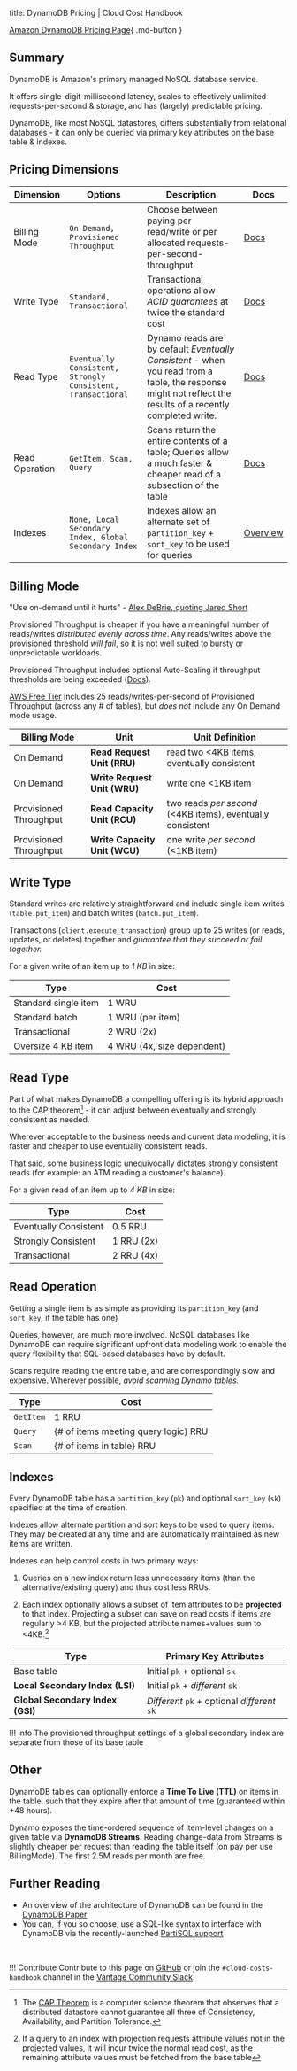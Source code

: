 title: DynamoDB Pricing | Cloud Cost Handbook

[Amazon DynamoDB Pricing Page](https://aws.amazon.com/dynamodb/pricing/){ .md-button }

## Summary

DynamoDB is Amazon's primary managed NoSQL database service.

It offers single-digit-millisecond latency, scales to effectively unlimited requests-per-second & storage, and has (largely) predictable pricing.

DynamoDB, like most NoSQL datastores, differs substantially from relational databases - it can only be queried via primary key attributes on the base table & indexes.

## Pricing Dimensions

| Dimension      | Options                                                     | Description                                                                                                                                                 | Docs                                                                                                                               |
|----------------|-------------------------------------------------------------|-------------------------------------------------------------------------------------------------------------------------------------------------------------|------------------------------------------------------------------------------------------------------------------------------------|
| Billing Mode   | `On Demand, Provisioned Throughput`                         | Choose between paying per read/write or per allocated requests-per-second-throughput                                                                        | [Docs](https://docs.aws.amazon.com/amazondynamodb/latest/developerguide/HowItWorks.ReadWriteCapacityMode.html#HowItWorks.OnDemand) |
| Write Type     | `Standard, Transactional`                                   | Transactional operations allow *ACID guarantees* at twice the standard cost                                                                                 | [Docs](https://aws.amazon.com/blogs/aws/new-amazon-dynamodb-transactions/)                                                         |
| Read Type      | `Eventually Consistent, Strongly Consistent, Transactional` | Dynamo reads are by default *Eventually Consistent* - when you read from a table, the response might not reflect the results of a recently completed write. | [Docs](https://docs.aws.amazon.com/amazondynamodb/latest/developerguide/HowItWorks.ReadConsistency.html)                           |
| Read Operation | `GetItem, Scan, Query`                                      | Scans return the entire contents of a table; Queries allow a much faster & cheaper read of a subsection of the table                                        | [Docs](https://docs.aws.amazon.com/amazondynamodb/latest/developerguide/bp-query-scan.html)                                        |
| Indexes        | `None, Local Secondary Index, Global Secondary Index`       | Indexes allow an alternate set of `partition_key` + `sort_key` to be used for queries                                                                       | [Overview](https://www.dynamodbguide.com/secondary-indexes/)                                                                       |


## Billing Mode

"Use on-demand until it hurts" - [Alex DeBrie, quoting Jared Short](https://twitter.com/geoff_baskwill/status/1421181922097737729)

Provisioned Throughput is cheaper if you have a meaningful number of reads/writes *distributed evenly across time*. Any reads/writes above the provisioned threshold *will fail*, so it is not well suited to bursty or unpredictable workloads.

Provisioned Throughput includes optional Auto-Scaling if throughput thresholds are being exceeded ([Docs](https://docs.aws.amazon.com/amazondynamodb/latest/developerguide/AutoScaling.html)).

[AWS Free Tier](https://aws.amazon.com/free) includes 25 reads/writes-per-second of Provisioned Throughput (across any # of tables), but *does not* include any On Demand mode usage.

| Billing Mode           | Unit                          | Unit Definition                                            |
|------------------------|-------------------------------|------------------------------------------------------------|
| On Demand              | **Read Request Unit (RRU)**   | read two <4KB items, eventually consistent                 |
| On Demand              | **Write Request Unit (WRU)**  | write one <1KB item                                        |
| Provisioned Throughput | **Read Capacity Unit (RCU)**  | two reads *per second* (<4KB items), eventually consistent |
| Provisioned Throughput | **Write Capacity Unit (WCU)** | one write *per second* (<1KB item)                         |


## Write Type

Standard writes are relatively straightforward and include single item writes (`table.put_item`) and batch writes (`batch.put_item`).

Transactions (`client.execute_transaction`) group up to 25 writes (or reads, updates, or deletes) together and *guarantee that they succeed or fail together.*

For a given write of an item up to *1 KB* in size:

| Type                 | Cost                       |
|----------------------|----------------------------|
| Standard single item | 1 WRU                      |
| Standard batch       | 1 WRU (per item)           |
| Transactional        | 2 WRU (2x)                 |
| Oversize 4 KB item   | 4 WRU (4x, size dependent) |


## Read Type

Part of what makes DynamoDB a compelling offering is its hybrid approach to the CAP theorem[^1] - it can adjust between eventually and strongly consistent as needed.

Wherever acceptable to the business needs and current data modeling, it is faster and cheaper to use eventually consistent reads.

That said, some business logic unequivocally dictates strongly consistent reads (for example: an ATM reading a customer's balance).

For a given read of an item up to *4 KB* in size:

| Type                  | Cost       |
|-----------------------|------------|
| Eventually Consistent | 0.5 RRU    |
| Strongly Consistent   | 1 RRU (2x) |
| Transactional         | 2 RRU (4x) |


## Read Operation


Getting a single item is as simple as providing its `partition_key` (and `sort_key`, if the table has one)

Queries, however, are much more involved. NoSQL databases like DynamoDB can require significant upfront data modeling work to enable the query flexibility that SQL-based databases have by default.

Scans require reading the entire table, and are correspondingly slow and expensive. Wherever possible, *avoid scanning Dynamo tables.*

| Type      | Cost                                 |
|-----------|--------------------------------------|
| `GetItem` | 1 RRU                                |
| `Query`   | {# of items meeting query logic} RRU |
| `Scan`    | {# of items in table} RRU            |


## Indexes

Every DynamoDB table has a `partition_key` (`pk`) and optional `sort_key` (`sk`) specified at the time of creation.

Indexes allow alternate partition and sort keys to be used to query items. They may be created at any time and are automatically maintained as new items are written.

Indexes can help control costs in two primary ways:

1. Queries on a new index return less unnecessary items (than the alternative/existing query) and thus cost less RRUs.

2. Each index optionally allows a subset of item attributes to be **projected** to that index. Projecting a subset can save on read costs if items are regularly >4 KB, but the projected attribute names+values sum to <4KB.[^2]

| Type                             | Primary Key Attributes                       |
|----------------------------------|----------------------------------------------|
| Base table                       | Initial `pk` + optional `sk`                 |
| **Local Secondary Index (LSI)**  | Initial `pk` + *different* `sk`              |
| **Global Secondary Index (GSI)** | *Different* `pk` + optional *different* `sk` |

!!! info
    The provisioned throughput settings of a global secondary index are separate from those of its base table

## Other

DynamoDB tables can optionally enforce a **Time To Live (TTL)** on items in the table, such that they expire after that amount of time (guaranteed within +48 hours).

Dynamo exposes the time-ordered sequence of item-level changes on a given table via **DynamoDB Streams**. Reading change-data from Streams is slightly cheaper per request than reading the table itself (on pay per use BillingMode). The first 2.5M reads per month are free.

## Further Reading

* An overview of the architecture of DynamoDB can be found in the [DynamoDB Paper](https://www.allthingsdistributed.com/files/amazon-dynamo-sosp2007.pdf)
* You can, if you so choose, use a SQL-like syntax to interface with DynamoDB via the recently-launched [PartiSQL support](https://aws.amazon.com/about-aws/whats-new/2020/11/you-now-can-use-a-sql-compatible-query-language-to-query-insert-update-and-delete-table-data-in-amazon-dynamodb/)


<br/>


[^1]: The [CAP Theorem](https://en.wikipedia.org/wiki/CAP_theorem) is a computer science theorem that observes that a distributed datastore cannot guarantee all three of Consistency, Availability, and Partition Tolerance.

[^2]: If a query to an index with projection requests attribute values not in the projected values, it will incur twice the normal read cost, as the remaining attribute values must be fetched from the base table

!!! Contribute
    Contribute to this page on [GitHub](https://github.com/vantage-sh/handbook) or join the `#cloud-costs-handbook` channel in the [Vantage Community Slack](https://vantage.sh/slack).